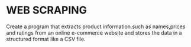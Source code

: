 # WEB SCRAPING
Create a program that extracts product information.such as names,prices and ratings from an online e-commerce website and stores the data in a structured format like a CSV file.     
